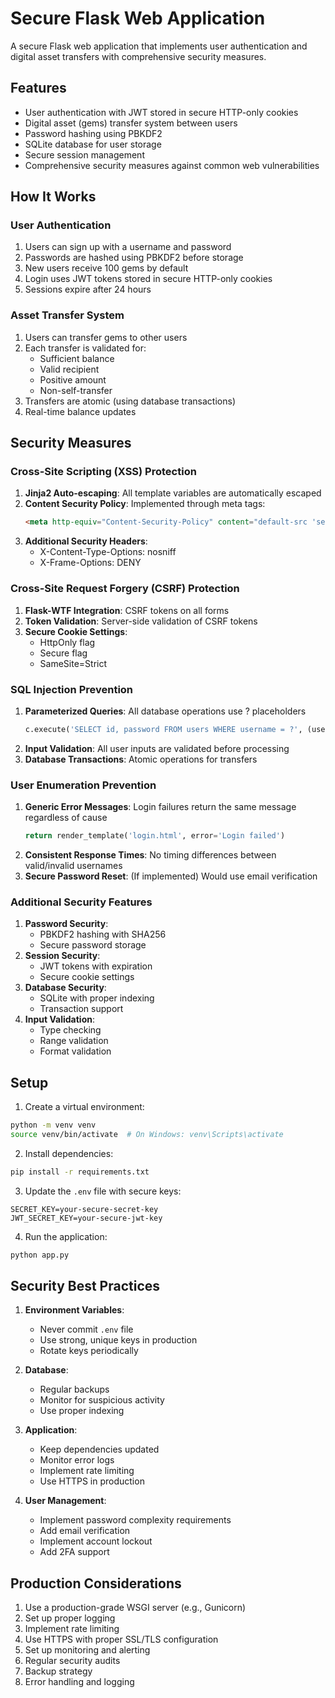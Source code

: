 # Secure Flask Web Application

A secure Flask web application that implements user authentication and digital asset transfers with comprehensive security measures.

## Features

- User authentication with JWT stored in secure HTTP-only cookies
- Digital asset (gems) transfer system between users
- Password hashing using PBKDF2
- SQLite database for user storage
- Secure session management
- Comprehensive security measures against common web vulnerabilities

## How It Works

### User Authentication
1. Users can sign up with a username and password
2. Passwords are hashed using PBKDF2 before storage
3. New users receive 100 gems by default
4. Login uses JWT tokens stored in secure HTTP-only cookies
5. Sessions expire after 24 hours

### Asset Transfer System
1. Users can transfer gems to other users
2. Each transfer is validated for:
   - Sufficient balance
   - Valid recipient
   - Positive amount
   - Non-self-transfer
3. Transfers are atomic (using database transactions)
4. Real-time balance updates

## Security Measures

### Cross-Site Scripting (XSS) Protection
1. **Jinja2 Auto-escaping**: All template variables are automatically escaped
2. **Content Security Policy**: Implemented through meta tags:
   ```html
   <meta http-equiv="Content-Security-Policy" content="default-src 'self'; script-src 'self'">
   ```
3. **Additional Security Headers**:
   - X-Content-Type-Options: nosniff
   - X-Frame-Options: DENY

### Cross-Site Request Forgery (CSRF) Protection
1. **Flask-WTF Integration**: CSRF tokens on all forms
2. **Token Validation**: Server-side validation of CSRF tokens
3. **Secure Cookie Settings**:
   - HttpOnly flag
   - Secure flag
   - SameSite=Strict

### SQL Injection Prevention
1. **Parameterized Queries**: All database operations use ? placeholders
   ```python
   c.execute('SELECT id, password FROM users WHERE username = ?', (username,))
   ```
2. **Input Validation**: All user inputs are validated before processing
3. **Database Transactions**: Atomic operations for transfers

### User Enumeration Prevention
1. **Generic Error Messages**: Login failures return the same message regardless of cause
   ```python
   return render_template('login.html', error='Login failed')
   ```
2. **Consistent Response Times**: No timing differences between valid/invalid usernames
3. **Secure Password Reset**: (If implemented) Would use email verification

### Additional Security Features
1. **Password Security**:
   - PBKDF2 hashing with SHA256
   - Secure password storage
2. **Session Security**:
   - JWT tokens with expiration
   - Secure cookie settings
3. **Database Security**:
   - SQLite with proper indexing
   - Transaction support
4. **Input Validation**:
   - Type checking
   - Range validation
   - Format validation

## Setup

1. Create a virtual environment:
```bash
python -m venv venv
source venv/bin/activate  # On Windows: venv\Scripts\activate
```

2. Install dependencies:
```bash
pip install -r requirements.txt
```

3. Update the `.env` file with secure keys:
```
SECRET_KEY=your-secure-secret-key
JWT_SECRET_KEY=your-secure-jwt-key
```

4. Run the application:
```bash
python app.py
```

## Security Best Practices

1. **Environment Variables**:
   - Never commit `.env` file
   - Use strong, unique keys in production
   - Rotate keys periodically

2. **Database**:
   - Regular backups
   - Monitor for suspicious activity
   - Use proper indexing

3. **Application**:
   - Keep dependencies updated
   - Monitor error logs
   - Implement rate limiting
   - Use HTTPS in production

4. **User Management**:
   - Implement password complexity requirements
   - Add email verification
   - Implement account lockout
   - Add 2FA support

## Production Considerations

1. Use a production-grade WSGI server (e.g., Gunicorn)
2. Set up proper logging
3. Implement rate limiting
4. Use HTTPS with proper SSL/TLS configuration
5. Set up monitoring and alerting
6. Regular security audits
7. Backup strategy
8. Error handling and logging
